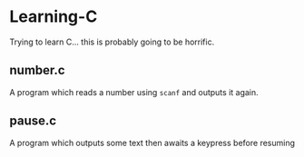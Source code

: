 Learning-C
==========
Trying to learn C... this is probably going to be horrific.

## number.c
A program which reads a number using `scanf` and outputs it again.

## pause.c
A program which outputs some text then awaits a keypress before
resuming
